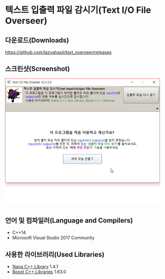 # 텍스트 입출력 파일 감시기(Text I/O File Overseer)
## 다운로드(Downloads)
<https://github.com/lazyahasil/text_overseer/releases>
## 스크린샷(Screenshot)
![Screenshot](/screenshots/text_overseer_0330_anigif.gif)
## 언어 및 컴파일러(Language and Compilers)
* C++14
* Microsoft Visual Studio 2017 Community
## 사용한 라이브러리(Used Libraries)
* [Nana C++ Library](http://nanapro.org/en-us/) 1.4.1
* [Boost C++ Libraries](http://www.boost.org/) 1.63.0
